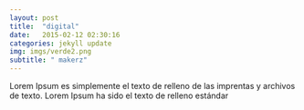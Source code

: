 ```yaml
---
layout: post
title:  "digital"
date:   2015-02-12 02:30:16
categories: jekyll update
img: imgs/verde2.png
subtitle: " makerz"
---
```

Lorem Ipsum es simplemente el texto de relleno de las imprentas y archivos de texto. Lorem Ipsum ha sido el texto de relleno estándar